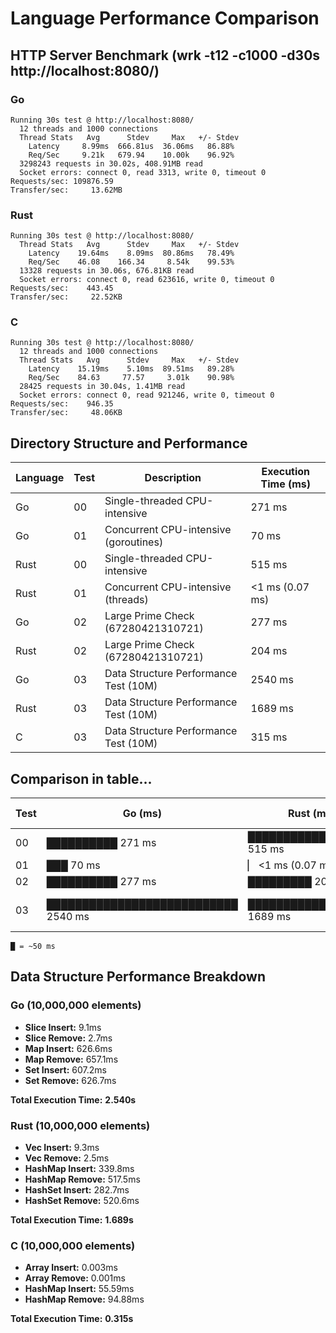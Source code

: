 # Language Performance Comparison

## HTTP Server Benchmark (wrk -t12 -c1000 -d30s http://localhost:8080/)

### **Go**
```
Running 30s test @ http://localhost:8080/
  12 threads and 1000 connections
  Thread Stats   Avg      Stdev     Max   +/- Stdev
    Latency     8.99ms  666.81us  36.06ms   86.88%
    Req/Sec     9.21k   679.94    10.00k    96.92%
  3298243 requests in 30.02s, 408.91MB read
  Socket errors: connect 0, read 3313, write 0, timeout 0
Requests/sec: 109876.59
Transfer/sec:     13.62MB
```

### **Rust**
```
Running 30s test @ http://localhost:8080/
  Thread Stats   Avg      Stdev     Max   +/- Stdev
    Latency    19.64ms    8.09ms  80.86ms   78.49%
    Req/Sec    46.08    166.34     8.54k    99.53%
  13328 requests in 30.06s, 676.81KB read
  Socket errors: connect 0, read 623616, write 0, timeout 0
Requests/sec:    443.45
Transfer/sec:     22.52KB
```

### **C**
```
Running 30s test @ http://localhost:8080/
  12 threads and 1000 connections
  Thread Stats   Avg      Stdev     Max   +/- Stdev
    Latency    15.19ms    5.10ms  89.51ms   89.28%
    Req/Sec    84.63     77.57     3.01k    90.98%
  28425 requests in 30.04s, 1.41MB read
  Socket errors: connect 0, read 921246, write 0, timeout 0
Requests/sec:    946.35
Transfer/sec:     48.06KB
```

## Directory Structure and Performance

| Language | Test | Description                            | Execution Time (ms) |
|----------|------|----------------------------------------|---------------------|
| Go       | 00   | Single-threaded CPU-intensive          | 271 ms             |
| Go       | 01   | Concurrent CPU-intensive (goroutines)  | 70 ms              |
| Rust     | 00   | Single-threaded CPU-intensive          | 515 ms             |
| Rust     | 01   | Concurrent CPU-intensive (threads)     | <1 ms (0.07 ms)    |
| Go       | 02   | Large Prime Check (67280421310721)     | 277 ms             |
| Rust     | 02   | Large Prime Check (67280421310721)     | 204 ms             |
| Go       | 03   | Data Structure Performance Test (10M)  | 2540 ms            |
| Rust     | 03   | Data Structure Performance Test (10M)  | 1689 ms            |
| C        | 03   | Data Structure Performance Test (10M)  | 315 ms             |

## Comparison in table...

| Test | Go (ms)                | Rust (ms)                   | C (ms)               |
|------|------------------------|-----------------------------|----------------------|
| 00   | ██████████ 271 ms      | ██████████████████ 515 ms   |                      |
| 01   | ███ 70 ms              | ▏ <1 ms (0.07 ms)           |                      |
| 02   | ██████████ 277 ms      | █████████ 204 ms            |                      |
| 03   | ███████████████████████████ 2540 ms | ██████████████████ 1689 ms | ███ 315 ms |

```
█ = ~50 ms
```

## Data Structure Performance Breakdown

### **Go (10,000,000 elements)**
- **Slice Insert:** 9.1ms
- **Slice Remove:** 2.7ms
- **Map Insert:** 626.6ms
- **Map Remove:** 657.1ms
- **Set Insert:** 607.2ms
- **Set Remove:** 626.7ms

**Total Execution Time:** **2.540s**

### **Rust (10,000,000 elements)**
- **Vec Insert:** 9.3ms
- **Vec Remove:** 2.5ms
- **HashMap Insert:** 339.8ms
- **HashMap Remove:** 517.5ms
- **HashSet Insert:** 282.7ms
- **HashSet Remove:** 520.6ms

**Total Execution Time:** **1.689s**

### **C (10,000,000 elements)**
- **Array Insert:** 0.003ms
- **Array Remove:** 0.001ms
- **HashMap Insert:** 55.59ms
- **HashMap Remove:** 94.88ms

**Total Execution Time:** **0.315s**

